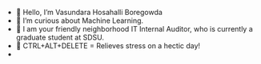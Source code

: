- 👋 Hello, I’m Vasundara Hosahalli Boregowda
- 👀 I’m curious about Machine Learning.
- 🌱 I am your friendly neighborhood IT Internal Auditor, who is currently a graduate student at SDSU.
- 💞 CTRL+ALT+DELETE = Relieves stress on a hectic day!
- 

<!---
VHB1609/VHB1609 is a ✨ special ✨ repository because its `README.md` (this file) appears on your GitHub profile.
You can click the Preview link to take a look at your changes.
--->
